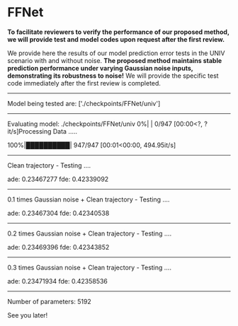 # FFNet

**To facilitate reviewers to verify the performance of our proposed method, we will provide test and model codes upon request after the first review.**

We provide here the results of our model prediction error tests in the UNIV scenario with and without noise.
**The proposed method maintains stable prediction performance under varying Gaussian noise inputs, demonstrating its robustness to noise!**
We will provide the specific test code immediately after the first review is completed.

**************************************************
Model being tested are: ['./checkpoints/FFNet/univ']
**************************************************
Evaluating model: ./checkpoints/FFNet/univ
  0%|          | 0/947 [00:00<?, ?it/s]Processing Data .....
  
100%|██████████| 947/947 [00:01<00:00, 494.95it/s]
**************************************************
Clean trajectory - Testing ....

ade: 0.23467277  fde: 0.42339092
**************************************************
0.1 times Gaussian noise + Clean trajectory - Testing ....

ade: 0.23467304  fde: 0.42340538
**************************************************
0.2 times Gaussian noise + Clean trajectory - Testing ....

ade: 0.23469396  fde: 0.42343852
**************************************************
0.3 times Gaussian noise + Clean trajectory - Testing ....

ade: 0.23471934  fde: 0.42358536
**************************************************
Number of parameters: 5192

See you later!

